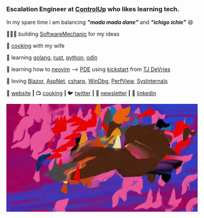 ### Escalation Engineer at [ControlUp][controlup] who likes learning tech.
In my spare time i am balancing ***"mada mada dane"*** and ***"ichigo ichie"*** 😄

👨🏼‍💻 building [SoftwareMechanic][website] for my ideas

🌱 [cooking][cooking] with my wife 

🧠  learning [golang][golang], [rust][rust], [python][python], [odin][odin]

🧠  learning how to [neovim][neovim] --> [PDE][PDE] using [kickstart][kickstart] from [TJ DeVries][TJ DeVries]

💜 loving [Blazor][blazor], [AspNet][AspNet], [csharp][csharp], [WinDbg][WinDbg], [PerfView][perfview], [SysInternals][sysinternals]  

🏡 [website][website] **|** 
📺 [cooking][cooking] **|** 
🐦 [twitter][twitter] **|** 
📰 [newsletter][newsletter] **|** 
👔 [linkedin][linkedin]

[banner1]: https://raw.githubusercontent.com/NL-Cristi/NL-Cristi/main/banner1.jpg
[banner2]: https://raw.githubusercontent.com/NL-Cristi/NL-Cristi/main/banner2.jpg
[controlup]: https://www.controlup.com/solutions/digital-employee-experience-management/
[blazor]: https://dotnet.microsoft.com/en-us/apps/aspnet/web-apps/blazor
[AspNet]: https://learn.microsoft.com/en-us/aspnet/core
[csharp]: https://learn.microsoft.com/en-us/dotnet/csharp/
[WinDbg ]: https://learn.microsoft.com/en-us/windows-hardware/drivers/debugger/getting-started-with-windbg
[rust]: https://www.rust-lang.org/
[golang]: https://go.dev/
[odin]: https://odin-lang.org/
[website]: https://softwaremechanic.me/
[cooking]: https://clamsen.github.io/cooking/
[twitter]: https://twitter.com/NL-Cristi
[newsletter]: https://softwaremechanic.me/
[linkedin]: https://www.linkedin.com/in/cristian-laurentiu-negulescu/
[perfview]: https://github.com/microsoft/perfview
[sysinternals]: https://learn.microsoft.com/en-us/sysinternals/
[python]: https://www.python.org/
[pde]: https://www.youtube.com/watch?v=QMVIJhC9Veg
[neovim]: https://neovim.io/
[kickstart]:https://github.com/nvim-lua/kickstart.nvim
[TJ DeVries]:https://youtu.be/stqUbv-5u2s

<!--
**NL-Cristi/NL-Cristi** is a ✨ _special_ ✨ repository because its `README.md` (this file) appears on your GitHub profile.

Here are some ideas to get you started:

- 🔭 I’m currently working on ...
- 🌱 I’m currently learning ...
- 👯 I’m looking to collaborate on ...
- 🤔 I’m looking for help with ...
- 💬 Ask me about ...
- 📫 How to reach me: ...
- 😄 Pronouns: ...
- ⚡ Fun fact: ...
[instagram]: https://instagram.com/youraccount

📷 [instagram][instagram] **|** 

-->
[![bg][banner1]][website]
